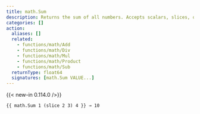 ```yaml
---
title: math.Sum
description: Returns the sum of all numbers. Accepts scalars, slices, or both.
categories: []
action:
  aliases: []
  related:
    - functions/math/Add
    - functions/math/Div
    - functions/math/Mul
    - functions/math/Product
    - functions/math/Sub
  returnType: float64
  signatures: [math.Sum VALUE...]
---
```


{{< new-in 0.114.0 />}}

```go-html-template
{{ math.Sum 1 (slice 2 3) 4 }} → 10
```
